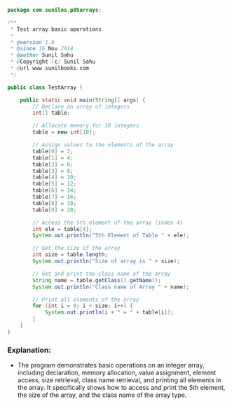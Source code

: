 ```java
package com.sunilos.p05arrays;

/**
 * Test array basic operations
 * 
 * @version 1.0
 * @since 16 Nov 2014
 * @author Sunil Sahu
 * @Copyright (c) Sunil Sahu
 * @url www.sunilbooks.com
 */

public class TestArray {

    public static void main(String[] args) {
        // Declare an array of integers
        int[] table;

        // Allocate memory for 10 integers
        table = new int[10];

        // Assign values to the elements of the array
        table[0] = 2;
        table[1] = 4;
        table[2] = 6;
        table[3] = 8;
        table[4] = 10;
        table[5] = 12;
        table[6] = 14;
        table[7] = 16;
        table[8] = 18;
        table[9] = 20;

        // Access the 5th element of the array (index 4)
        int ele = table[4];
        System.out.println("5th Element of Table " + ele);

        // Get the size of the array
        int size = table.length;
        System.out.println("Size of array is " + size);

        // Get and print the class name of the array
        String name = table.getClass().getName();
        System.out.println("Class name of Array " + name);

        // Print all elements of the array
        for (int i = 0; i < size; i++) {
            System.out.println(i + " = " + table[i]);
        }
    }
}
```

### Explanation:
- The program demonstrates basic operations on an integer array, including declaration, memory allocation, value assignment, element access, size retrieval, class name retrieval, and printing all elements in the array. It specifically shows how to access and print the 5th element, the size of the array, and the class name of the array type.
